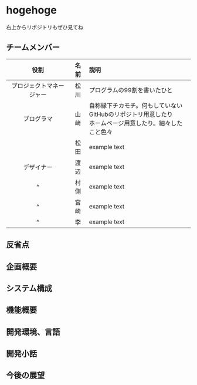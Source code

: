 <!--VScodeで編集した方が楽-->
# hogehoge
右上からリポジトリもぜひ見てね
## チームメンバー

| 役割 | 名前 | 説明 |
|:-:|:-:|:-|
| プロジェクトマネージャー | 松川 | プログラムの99割を書いたひと |
| プログラマ | 山﨑 | 自称縁下チカモチ。何もしていない<br>GitHubのリポジトリ用意したり<br>ホームページ用意したり。細々したこと色々 |
| | 松田 | example text |
| デザイナー | 渡辺 | example text |
|^ | 村側 | example text |
| ^ | 宮崎 | example text |
| ^| 李 | example text |
 

## 反省点

## 企画概要
## システム構成
## 機能概要
## 開発環境、言語
## 開発小話

## 今後の展望
